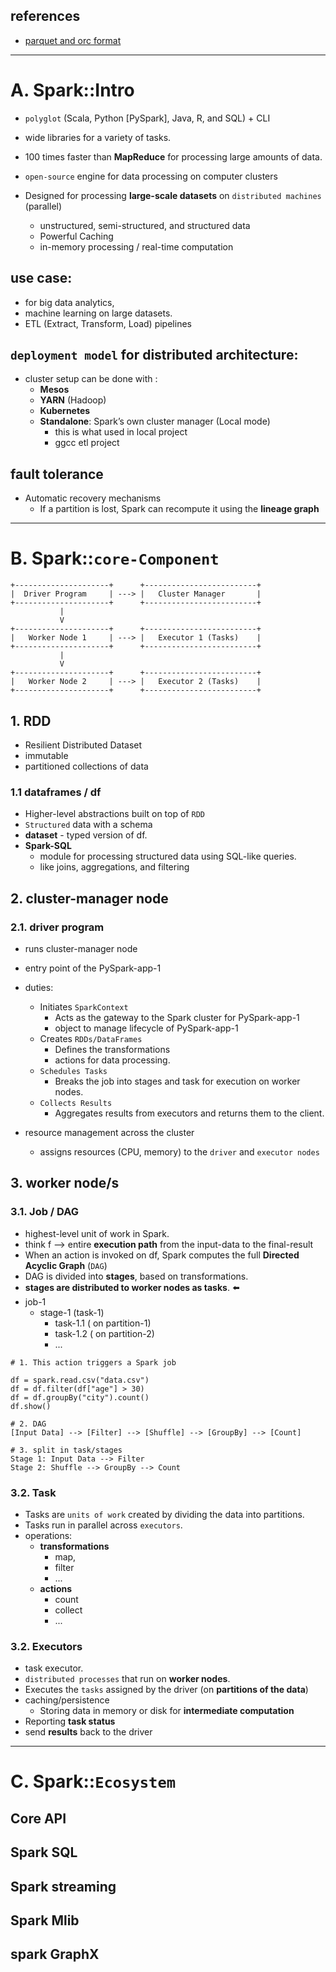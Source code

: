 ## references
- <a href="https://chatgpt.com/c/6756481b-c08c-800d-9b78-2e024a506c16" target="_blank">parquet and orc format</a>

--- 
# A. Spark::Intro
- `polyglot` (Scala, Python [PySpark], Java, R, and SQL) + CLI
- wide libraries for a variety of tasks.
- 100 times faster than **MapReduce** for processing large amounts of data.
- `open-source` engine for data processing on computer clusters

- Designed for processing **large-scale datasets** on `distributed machines` (parallel)
  - unstructured, semi-structured, and structured data
  - Powerful Caching
  - in-memory processing / real-time computation

## use case:
- for big data analytics,
- machine learning on large datasets.
- ETL (Extract, Transform, Load) pipelines

## `deployment model` for distributed architecture:
- cluster setup can be done with :
  - **Mesos**
  - **YARN** (Hadoop)
  - **Kubernetes**
  - **Standalone**: Spark’s own cluster manager (Local mode)
    - this is what used in local project
    - ggcc etl project

## fault tolerance
- Automatic recovery mechanisms 
  - If a partition is lost, Spark can recompute it using the **lineage graph**

---

# B. Spark::`core-Component`
```
+---------------------+      +-------------------------+
|  Driver Program     | ---> |   Cluster Manager       |
+---------------------+      +-------------------------+
           |
           V
+---------------------+      +-------------------------+
|   Worker Node 1     | ---> |   Executor 1 (Tasks)    |
+---------------------+      +-------------------------+
           |
           V
+---------------------+      +-------------------------+
|   Worker Node 2     | ---> |   Executor 2 (Tasks)    |
+---------------------+      +-------------------------+

```

## 1. RDD
- Resilient Distributed Dataset
- immutable
- partitioned collections of data

### 1.1 dataframes / df
- Higher-level abstractions built on top of `RDD`
- `Structured` data with a schema
- **dataset** - typed version of df.
- **Spark-SQL** 
  - module for processing structured data using SQL-like queries.
  - like joins, aggregations, and filtering

## 2. cluster-manager node
### 2.1. driver program
- runs cluster-manager node
- entry point of the PySpark-app-1
- duties:
  - Initiates `SparkContext`
    - Acts as the gateway to the Spark cluster for PySpark-app-1
    - object to manage lifecycle of PySpark-app-1
  - Creates `RDDs/DataFrames` 
    - Defines the transformations 
    - actions for data processing. 
  - `Schedules Tasks`
    - Breaks the job into stages and task for execution on worker nodes. 
  - `Collects Results` 
    - Aggregates results from executors and returns them to the client.

- resource management across the cluster
  - assigns resources (CPU, memory) to the `driver` and `executor nodes`

## 3. worker node/s
### 3.1. Job / DAG
- highest-level unit of work in Spark.
- think f --> entire **execution path** from the input-data to the final-result
- When an action is invoked on df, Spark computes the full **Directed Acyclic Graph** (`DAG`)
- DAG is divided into **stages**, based on transformations.
- **stages are distributed to worker nodes as tasks**. ⬅️
- job-1 
  - stage-1 (task-1)
    - task-1.1 ( on partition-1)
    - task-1.2 ( on partition-2)
    - ...
```
# 1. This action triggers a Spark job

df = spark.read.csv("data.csv")
df = df.filter(df["age"] > 30)
df = df.groupBy("city").count()
df.show()

# 2. DAG
[Input Data] --> [Filter] --> [Shuffle] --> [GroupBy] --> [Count]

# 3. split in task/stages
Stage 1: Input Data --> Filter
Stage 2: Shuffle --> GroupBy --> Count

```
### 3.2. Task
- Tasks are `units of work` created by dividing the data into partitions.
- Tasks run in parallel across `executors`.
- operations:
  - **transformations**
    - map, 
    - filter
    - ...
  - **actions**
    - count
    - collect
    - ...

### 3.2. Executors 
- task executor.
- `distributed processes` that run on **worker nodes**.
- Executes the `tasks` assigned by the driver (on **partitions of the data**)
- caching/persistence
  - Storing data in memory or disk for **intermediate computation**
- Reporting **task status**
- send **results** back to the driver


---  
# C. Spark::`Ecosystem`
## Core API
## Spark SQL
## Spark streaming
## Spark Mlib
## spark GraphX
   